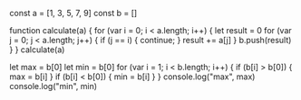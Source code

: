 const a = [1, 3, 5, 7, 9]
const b = []

function calculate(a) {
    for (var i = 0; i < a.length; i++) {
        let result = 0
        for (var j = 0; j < a.length; j++) {
            if (j == i) {
                continue;
            }
            result += a[j]
        }
        b.push(result)
    }
}
calculate(a)

let max = b[0]
let min = b[0]
for (var i = 1; i < b.length; i++) {
    if (b[i] > b[0]) {
        max = b[i]
    }
    if (b[i] < b[0]) {
        min = b[i]
    }
}
console.log("max", max)
console.log("min", min)
